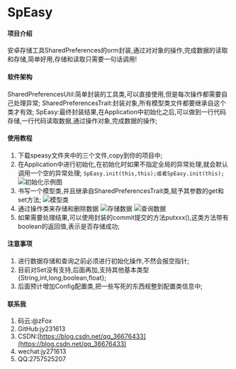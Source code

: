 # SpEasy

#### 项目介绍
安卓存储工具SharedPreferences的orm封装,通过对对象的操作,完成数据的读取和存储,简单好用,存储和读取只需要一句话调用!

#### 软件架构
SharedPreferencesUtil:简单封装的工具类,可以直接使用,但是每次操作都需要自己处理异常;
SharedPreferencesTrait:封装对象,所有模型类文件都要继承自这个类才有效;
SpEasy:最终封装结果,在Application中初始化之后,可以做到一行代码存储,一行代码读取数据,通过操作对象,完成数据的操作;


#### 使用教程

1. 下载speasy文件夹中的三个文件,copy到你的项目中;
2. 在Application中进行初始化,在初始化时如果不指定全局的异常处理,就会默认调用一个空的异常处理;
    `SpEasy.init(this,this);或者SpEasy.init(this);`
![初始化示例图](https://images.gitee.com/uploads/images/2018/0727/111413_232596e5_1883971.png "效果图1.png")
3. 书写一个模型类,并且继承自SharedPreferencesTrait类,赋予其参数的get和set方法;
![模型类](https://images.gitee.com/uploads/images/2018/0727/111703_73b5fd36_1883971.png "效果图2.png")
4. 通过操作类来存储和删除数据
![存储数据](https://images.gitee.com/uploads/images/2018/0727/111809_d9b430dc_1883971.png "效果图3.png")
![查询数据](https://images.gitee.com/uploads/images/2018/0727/111859_d06f0eca_1883971.png "效果图4.png")
5. 如果需要处理结果,可以使用封装的commit提交的方法putxxx(),这类方法带有boolean的返回值,表示是否存储成功;

#### 注意事项

1. 进行数据存储和查询之前必须进行初始化操作,不然会报空指针;
2. 目前对Set<String>没有支持,后面再加,支持其他基本类型{String,int,long,boolean,float};
3. 后面预计增加Config配置类,把一些写死的东西规整到配置类信息中;

#### 联系我

1. 码云:@zFox 
2. GitHub:jy231613
3. CSDN:[https://blog.csdn.net/qq_36676433](https://blog.csdn.net/qq_36676433)
4. wechat:jy271613
5. QQ:2757525207
    
